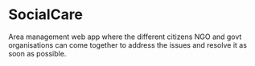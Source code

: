 # SocialCare
Area management web app where the different citizens NGO and govt organisations can come together to address the issues and resolve it as soon as possible. 
